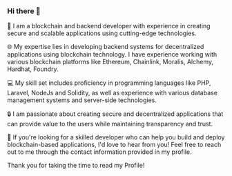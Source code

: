 ### Hi there 👋

🔗 I am a blockchain and backend developer with experience in creating secure and scalable applications using cutting-edge technologies.

🌐 My expertise lies in developing backend systems for decentralized applications using blockchain technology. I have experience working with various blockchain platforms like Ethereum, Chainlink, Moralis, Alchemy, Hardhat, Foundry.

💻 My skill set includes proficiency in programming languages like PHP, Laravel, NodeJs and Solidity, as well as experience with various database management systems and server-side technologies.

🔒 I am passionate about creating secure and decentralized applications that can provide value to the users while maintaining transparency and trust.

🚀 If you're looking for a skilled developer who can help you build and deploy blockchain-based applications, I'd love to hear from you! Feel free to reach out to me through the contact information provided in my profile.

Thank you for taking the time to read my Profile!

<!--
**sagetony/sagetony** is a ✨ _special_ ✨ repository because its `README.md` (this file) appears on your GitHub profile.


Here are some ideas to get you started:

- 🔭 I’m currently working on ...
- 🌱 I’m currently learning ...
- 👯 I’m looking to collaborate on ...
- 🤔 I’m looking for help with ...
- 💬 Ask me about ...
- 📫 How to reach me: ...
- 😄 Pronouns: ...
- ⚡ Fun fact: ...
-->
